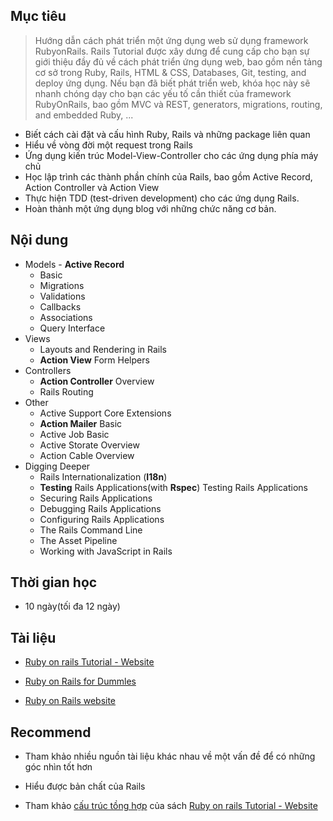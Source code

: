 ## Mục tiêu

> Hướng dẫn cách phát triển một ứng dụng web sử dụng framework RubyonRails. Rails Tutorial được xây dưng để cung cấp cho bạn sự giới thiệu đầy đủ về cách phát triển ứng dụng web, bao gồm nền tảng cơ sở trong Ruby, Rails, HTML & CSS, Databases, Git, testing, and deploy ứng dụng. Nếu bạn đã biết phát triển web, khóa học này sẽ nhanh chóng dạy cho bạn các yếu tố cần thiết của framework RubyOnRails, bao gồm MVC và REST, generators, migrations, routing, and embedded Ruby, ...

* Biết cách cài đặt và cấu hình Ruby, Rails và những package liên quan
* Hiểu về vòng đời một request trong Rails
* Ứng dụng kiến ​​trúc Model-View-Controller cho các ứng dụng phía máy chủ
* Học lập trình các thành phần chính của Rails, bao gồm Active Record, Action Controller và Action View
* Thực hiện TDD (test-driven development) cho các ứng dụng Rails.
* Hoàn thành một ứng dụng blog với những chức năng cơ bản.

## Nội dung

* Models - **Active Record**
    * Basic
    * Migrations
    * Validations
    * Callbacks
    * Associations
    * Query Interface
* Views
    * Layouts and Rendering in Rails
    * **Action View** Form Helpers
* Controllers
    * **Action Controller** Overview
    * Rails Routing
* Other
    * Active Support Core Extensions
    * **Action Mailer** Basic
    * Active Job Basic
    * Active Storate Overview
    * Action Cable Overview
* Digging Deeper
    * Rails Internationalization (**I18n**)
    * **Testing** Rails Applications(with **Rspec**)
    Testing Rails Applications
    * Securing Rails Applications
    * Debugging Rails Applications
    * Configuring Rails Applications
    * The Rails Command Line
    * The Asset Pipeline
    * Working with JavaScript in Rails

## Thời gian học

* 10 ngày(tối đa 12 ngày)

## Tài liệu

* [Ruby on rails Tutorial - Website](https://www.learnenough.com/ruby-on-rails-4th-edition-tutorial/beginning)

* [Ruby on Rails for Dummles](https://drive.google.com/open?id=1_HDm6HFDRMJyFJpaYlWyOqtV8heuldmz)

* [Ruby on Rails website](https://rubyonrails.org/)


## Recommend

* Tham khảo nhiều nguồn tài liệu khác nhau về một vấn đề để có những góc nhìn tốt hơn

* Hiểu được bản chất của Rails

* Tham khảo [cấu trúc tồng hợp](./rails-tutorial-book.md) của sách [Ruby on rails Tutorial - Website](https://www.learnenough.com/ruby-on-rails-4th-edition-tutorial/beginning)